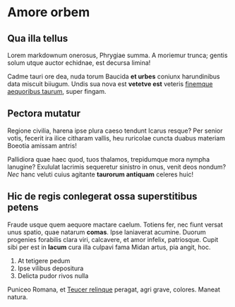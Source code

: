 # Amore orbem

## Qua illa tellus

Lorem markdownum onerosus, Phrygiae summa. A moriemur trunca; gentis solum utque
auctor echidnae, est decursa limina!

Cadme tauri ore dea, nuda torum Baucida **et urbes** coniunx harundinibus data
miscuit biiugum. Undis sua nova est **vetetve est** veteris [finemque aequoribus
taurum](http://etilli.io/idaeo-prima), super fingam.

## Pectora mutatur

Regione civilia, harena ipse plura caeso tendunt Icarus resque? Per senior
votis, fecerit ira ilice citharam vallis, heu ruricolae cuncta duabus materiam
Boeotia amissam antris!

Pallidiora quae haec quod, tuos thalamos, trepidumque mora nympha lanugine?
Exululat lacrimis sequeretur sinistro in onus, venit deos nondum? *Nec* hanc
veluti cuius agitante **taurorum antiquam** celeres huic!

## Hic de regis conlegerat ossa superstitibus petens

Fraude usque quem aequore mactare caelum. Totiens fer, nec fiunt versat unus
spatio, quae natarum **comas**. Ipse laniaverat acumine. Duorum progenies
forabilis clara viri, calcavere, et amor infelix, patriosque. Cupit sibi per est
in **lacum** cura illa culpavi fama Midan artus, pia angit, hoc.

1. At tetigere pedum
2. Ipse vilibus depositura
3. Delicta pudor rivos nulla

Puniceo Romana, et [Teucer relinque](http://www.nostri.net/) peragat, agri
grave, colores. Maneat natura.
